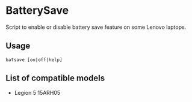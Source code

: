 # BatterySave
Script to enable or disable battery save feature on some Lenovo laptops.

## Usage
`batsave [on|off|help]`

## List of compatible models
- Legion 5 15ARH05
